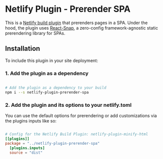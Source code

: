 # Netlify Plugin - Prerender SPA

This is a [Netlify build plugin](https://www.netlify.com/build/plugins-beta?utm_source=github&utm_medium=plugin-htmlminifier-div&utm_campaign=devex) that prerenders pages in a SPA. Under the hood, the plugin uses [React-Snap](https://github.com/stereobooster/react-snap/), a zero-config framework-agnostic static prerendering library for SPAs.

## Installation

To include this plugin in your site deployment:


### 1. Add the plugin as a dependency

```bash

# Add the plugin as a dependency to your build
npm i --s netlify-plugin-prerender-spa

```


### 2. Add the plugin and its options to your netlify.toml

You can use the default options for prerendering or add customizations via the plugins inputs like so:

```toml

# Config for the Netlify Build Plugin: netlify-plugin-minify-html
[[plugins]]
package = "../netlify-plugin-prerender-spa"
  [plugins.inputs]
  source = "dist"
